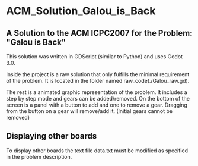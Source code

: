 # ACM_Solution_Galou_is_Back
## A Solution to the ACM ICPC2007 for the Problem: "Galou is Back"

This solution was written in GDScript (similar to Python) and uses Godot 3.0. 

Inside the project is a raw solution that only fulfills the minimal requirement of the problem. 
It is located in the folder named raw_code(./Galou_raw.gd).

The rest is a animated graphic representation of the problem. 
It includes a step by step mode and gears can be added/removed.
On the bottom of the screen is a panel with a button to add and one to remove a gear. 
Dragging from the button on a gear will remove/add it. (Initial gears cannot be removed)

## Displaying other boards

To display other boards the text file data.txt must be modified as specified in the problem description.


